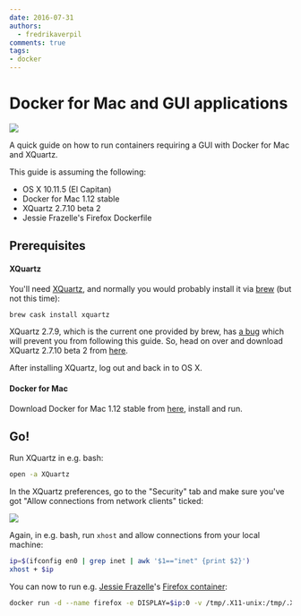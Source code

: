 ```yaml
---
date: 2016-07-31
authors:
  - fredrikaverpil
comments: true
tags:
- docker
---
```


# Docker for Mac and GUI applications

![](/static/docker/firefox.png)

A quick guide on how to run containers requiring a GUI with Docker for Mac and XQuartz.

<!-- more -->

This guide is assuming the following:

* OS X 10.11.5 (El Capitan)
* Docker for Mac 1.12 stable
* XQuartz 2.7.10 beta 2
* Jessie Frazelle's Firefox Dockerfile

## Prerequisites

#### XQuartz

You'll need [XQuartz](https://www.xquartz.org/), and normally you would probably install it via [brew](http://brew.sh) (but not this time):

```bash
brew cask install xquartz
```

XQuartz 2.7.9, which is the current one provided by brew, has [a bug](https://bugs.freedesktop.org/show_bug.cgi?id=95379) which will prevent you from following this guide. So, head on over and download XQuartz 2.7.10 beta 2 from [here](https://www.xquartz.org/releases/index.html).

After installing XQuartz, log out and back in to OS X.

#### Docker for Mac

Download Docker for Mac 1.12 stable from [here](https://docs.docker.com/docker-for-mac/), install and run.


## Go!

Run XQuartz in e.g. bash:

```bash
open -a XQuartz
```

In the XQuartz preferences, go to the "Security" tab and make sure you've got "Allow connections from network clients" ticked:

![](/static/docker/xquartz_preferences.png)

Again, in e.g. bash, run `xhost` and allow connections from your local machine:

```bash
ip=$(ifconfig en0 | grep inet | awk '$1=="inet" {print $2}')
xhost + $ip
```

You can now to run e.g. [Jessie Frazelle](https://blog.jessfraz.com)'s [Firefox container](https://github.com/jfrazelle/dockerfiles/tree/master/firefox):

```bash
docker run -d --name firefox -e DISPLAY=$ip:0 -v /tmp/.X11-unix:/tmp/.X11-unix jess/firefox
```